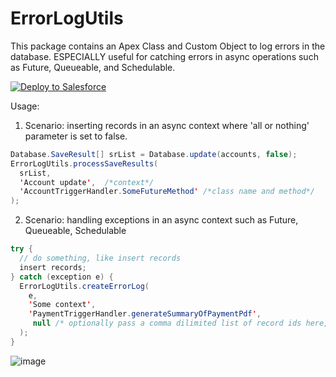 # ErrorLogUtils
This package contains an Apex Class and Custom Object to log errors in the database. ESPECIALLY useful for catching errors in async operations such as Future, Queueable, and Schedulable.

<a href="https://githubsfdeploy.herokuapp.com">
  <img src="https://raw.githubusercontent.com/afawcett/githubsfdeploy/master/src/main/webapp/resources/img/deploy.png" alt="Deploy to Salesforce" />
</a>


Usage:
1. Scenario: inserting records in an async context where 'all or nothing' parameter is set to false.
```java
Database.SaveResult[] srList = Database.update(accounts, false);
ErrorLogUtils.processSaveResults(
  srList,              
  'Account update',  /*context*/
  'AccountTriggerHandler.SomeFutureMethod' /*class name and method*/
);
```

2. Scenario: handling exceptions in an async context such as Future, Queueable, Schedulable
```java
try {
  // do something, like insert records
  insert records;
} catch (exception e) {
  ErrorLogUtils.createErrorLog(
    e,
    'Some context',
    'PaymentTriggerHandler.generateSummaryOfPaymentPdf',
     null /* optionally pass a comma dilimited list of record ids here, such as in the case of a failed records update */
  );
}
```

![image](https://user-images.githubusercontent.com/124932501/224376964-b88a6b31-9187-45d8-8a58-696aab9a9db8.png)
